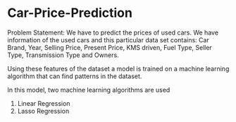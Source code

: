 # Car-Price-Prediction

Problem Statement:
We have to predict the prices of used cars. 
We have information of the used cars and this particular data set contains:
Car Brand, Year, Selling Price, Present Price, KMS driven, Fuel Type, Seller Type, Transmission Type and Owners.

Using these features of the dataset a model is trained on a machine learning algorithm that can find patterns in the dataset.

In this model, two machine learning algorithms are used 

1) Linear Regression
2) Lasso Regression


